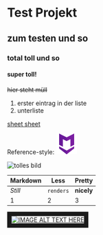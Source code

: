 # Test Projekt
## zum testen und so
### total toll und so
#### super toll!

~~hier steht müll~~

1. erster eintrag in der liste
  1. unterliste
  
[sheet sheet](https://github.com/adam-p/markdown-here/wiki/Markdown-Cheatsheet)

Reference-style: 
![alt text][logo]

[logo]: https://github.com/adam-p/markdown-here/raw/master/src/common/images/icon48.png "Logo Title Text 2"

![tolles bild](../Tiere-Verhalten-Persoenlichkeit.jpg)

Markdown | Less | Pretty
--- | --- | ---
*Still* | `renders` | **nicely**
1 | 2 | 3

<a href="http://www.youtube.com/watch?feature=player_embedded&v=YOUTUBE_VIDEO_ID_HERE
" target="_blank"><img src="http://img.youtube.com/vi/YOUTUBE_VIDEO_ID_HERE/0.jpg" 
alt="IMAGE ALT TEXT HERE" width="240" height="180" border="10" /></a>
